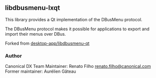 ## libdbusmenu-lxqt

This library provides a Qt implementation of the DBusMenu protocol.

The DBusMenu protocol makes it possible for applications to export and import
their menus over DBus.

Forked from [desktop-app/libdbusmenu-qt](https://github.com/desktop-app/libdbusmenu-qt)

### Author

Canonical DX Team
Maintainer: Renato Filho <renato.filho@canonical.com>
Former maintainer: Aurélien Gâteau
